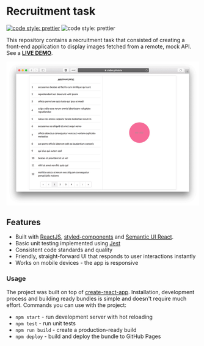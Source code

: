 # Recruitment task
[![code style: prettier](https://img.shields.io/badge/code_style-prettier-ff69b4.svg?style=flat-square)](https://github.com/prettier/prettier) ![code style: prettier](https://img.shields.io/david/zie8m/op-e-recruitment.svg)

This repository contains a recruitment task that consisted of creating a front-end application to display images fetched from a remote, mock API. See a [**LIVE DEMO**](https://zie8m.github.io/op-e-recruitment/).

![Screenshot desktop](https://github.com/zie8m/op-e-recruitment/blob/master/screenshot-desktop.png?raw=true)

## Features
* Built with [ReactJS](https://reactjs.org/), [styled-components](https://www.styled-components.com/) and [Semantic UI React](https://react.semantic-ui.com/).
* Basic unit testing implemented using [Jest](https://jestjs.io/)
* Consistent code standards and quality
* Friendly, straight-forward UI that responds to user interactions instantly
* Works on mobile devices - the app is responsive

### Usage
The project was built on top of [create-react-app](https://github.com/facebook/create-react-app). Installation, development process and building ready bundles is simple and doesn't require much effort. Commands you can use with the project:
* ```npm start``` - run development server with hot reloading
* ```npm test``` - run unit tests
* ```npm run build``` - create a production-ready build
* ```npm deploy``` - build and deploy the bundle to GitHub Pages
